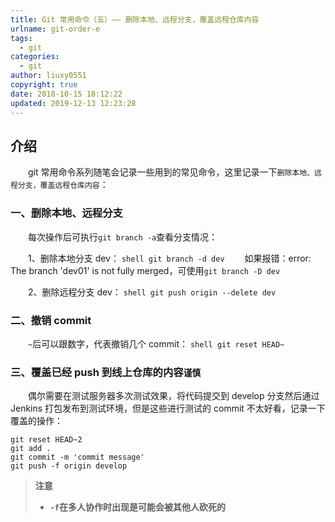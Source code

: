```yaml
---
title: Git 常用命令（五）—— 删除本地、远程分支，覆盖远程仓库内容
urlname: git-order-e
tags:
  - git
categories:
  - git
author: liuxy0551
copyright: true
date: 2018-10-15 18:12:22
updated: 2019-12-13 12:23:28
---
```


## 介绍

　　git 常用命令系列随笔会记录一些用到的常见命令，这里记录一下`删除本地、远程分支，覆盖远程仓库内容`：
<!--more-->


### 一、删除本地、远程分支

　　每次操作后可执行`git branch -a`查看分支情况：

　　1、删除本地分支 dev：
    ``` shell
    git branch -d dev
    ```
　　如果报错：error: The branch 'dev01' is not fully merged，可使用`git branch -D dev`

　　2、删除远程分支 dev：
    ``` shell
    git push origin --delete dev
    ```


### 二、撤销 commit

　　`~`后可以跟数字，代表撤销几个 commit：
    ``` shell
    git reset HEAD~
    ```


### 三、覆盖已经 push 到线上仓库的内容`谨慎`

　　偶尔需要在测试服务器多次测试效果，将代码提交到 develop 分支然后通过 Jenkins 打包发布到测试环境，但是这些进行测试的 commit 不太好看，记录一下覆盖的操作：

``` shell
git reset HEAD~2
git add .
git commit -m 'commit message'
git push -f origin develop
```

>**注意**
>* **`-f`在多人协作时出现是可能会被其他人砍死的**
